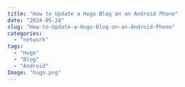 ```yaml
---
title: "How to Update a Hugo Blog on an Android Phone"
date: "2024-05-24"
slug: "How-to-Update-a-Hugo-Blog-on-an-Android-Phone"
categories: 
  - "network"
tags:   
  - "Hugo"
  - "Blog"
  - "Android"
Image: "hugo.png"
---
```


